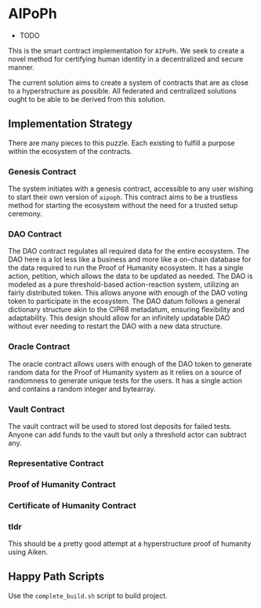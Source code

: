 # AIPoPh

- TODO

This is the smart contract implementation for `AIPoPh`. We seek to create a novel method for certifying human identity in a decentralized and secure manner.

The current solution aims to create a system of contracts that are as close to a hyperstructure as possible. All federated and centralized solutions ought to be able to be derived from this solution.


## Implementation Strategy

There are many pieces to this puzzle. Each existing to fulfill a purpose within the ecosystem of the contracts.

### Genesis Contract

The system initiates with a genesis contract, accessible to any user wishing to start their own version of `aipoph`. This contract aims to be a trustless method for starting the ecosystem without the need for a trusted setup ceremony.

### DAO Contract

The DAO contract regulates all required data for the entire ecosystem. The DAO here is a lot less like a business and more like a on-chain database for the data required to run the Proof of Humanity ecosystem. It has a single action, petition, which allows the data to be updated as needed. The DAO is modeled as a pure threshold-based action-reaction system, utilizing an fairly distributed token. This allows anyone with enough of the DAO voting token to participate in the ecosystem. The DAO datum follows a general dictionary structure akin to the CIP68 metadatum, ensuring flexibility and adaptability. This design should allow for an infinitely updatable DAO without ever needing to restart the DAO with a new data structure.

### Oracle Contract

The oracle contract allows users with enough of the DAO token to generate random data for the Proof of Humanity system as it relies on a source of randomness to generate unique tests for the users. It has a single action and contains a random integer and bytearray.

### Vault Contract

The vault contract will be used to stored lost deposits for failed tests. Anyone can add funds to the vault but only a threshold actor can subtract any.

### Representative Contract

### Proof of Humanity Contract

### Certificate of Humanity Contract


### tldr

This should be a pretty good attempt at a hyperstructure proof of humanity using Aiken.

## Happy Path Scripts

Use the `complete_build.sh` script to build project.